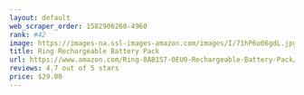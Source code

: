 ```yaml
---
layout: default 
﻿web_scraper_order: 1582906260-4960
rank: #42
image: https://images-na.ssl-images-amazon.com/images/I/71hP6o06gdL.jpg
title: Ring Rechargeable Battery Pack
url: https://www.amazon.com/Ring-8AB1S7-0EU0-Rechargeable-Battery-Pack/dp/B076JKHDQT/ref=zg_mw_amazon-devices_42?_encoding=UTF8&psc=1&refRID=HA8PT8MYS6XM4Z96RW7T
reviews: 4.7 out of 5 stars
price: $29.00 
---
```

